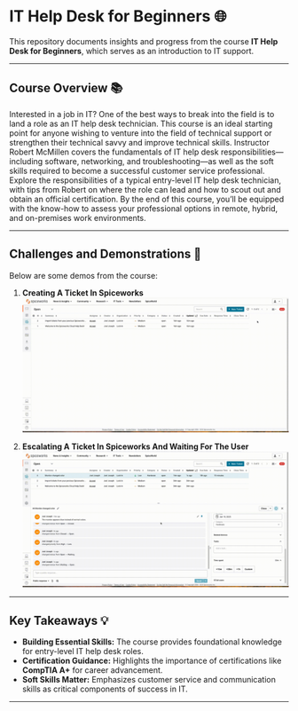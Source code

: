 # IT Help Desk for Beginners 🌐

This repository documents insights and progress from the course **IT Help Desk for Beginners**, which serves as an introduction to IT support.

---

## Course Overview 📚

Interested in a job in IT? One of the best ways to break into the field is to land a role as an IT help desk technician. This course is an ideal starting point for anyone wishing to venture into the field of technical support or strengthen their technical savvy and improve technical skills. Instructor Robert McMillen covers the fundamentals of IT help desk responsibilities—including software, networking, and troubleshooting—as well as the soft skills required to become a successful customer service professional. Explore the responsibilities of a typical entry-level IT help desk technician, with tips from Robert on where the role can lead and how to scout out and obtain an official certification. By the end of this course, you’ll be equipped with the know-how to assess your professional options in remote, hybrid, and on-premises work environments.

---

## Challenges and Demonstrations 🎯

Below are some demos from the course:

1. **Creating A Ticket In Spiceworks**  
   ![Troubleshooting Network Issues](HowToCreateTicket.gif)
   
2. **Escalating A Ticket In Spiceworks And Waiting For The User**  
   ![Troubleshooting Network Issues](ChangingPriorityOfTicket.gif)
---

## Key Takeaways 💡

- **Building Essential Skills:** The course provides foundational knowledge for entry-level IT help desk roles.  
- **Certification Guidance:** Highlights the importance of certifications like **CompTIA A+** for career advancement.  
- **Soft Skills Matter:** Emphasizes customer service and communication skills as critical components of success in IT.  

---
